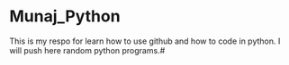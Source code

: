 # Munaj_Python
This is my respo for learn how to use  github and how to  code in  python.
I will push here random python programs.#
